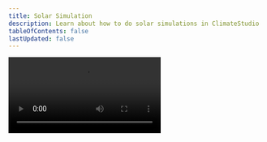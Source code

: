 ```yaml
---
title: Solar Simulation
description: Learn about how to do solar simulations in ClimateStudio
tableOfContents: false
lastUpdated: false
---
```


<video controls>
  <source src="/tutorials/Solar Simulation.mp4" type="video/mp4" />
</video>
